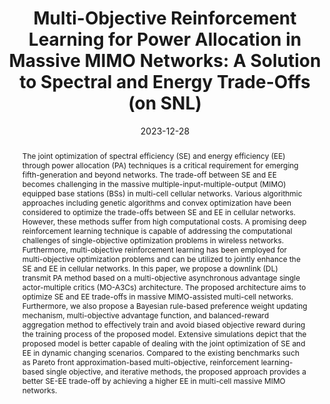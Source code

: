 ---
title: "Multi-Objective Reinforcement Learning for Power Allocation in Massive MIMO Networks: A Solution to Spectral and Energy Trade-Offs (on SNL)"
collection: publications
permalink: /publication/2023-ij2
date: 2023-12-28
venue: 'IEEE Access'
paperurl: 'https://ieeexplore.ieee.org/document/10375483'
pubtype: 'international_journal'
# just display our icon symbols
link: 'https://ieeexplore.ieee.org/document/10375483'
code: 'https://github.com/FIVEYOUNGWOO/Mutli-Objective-Reinforcement-Learning-2-Proposed-Federated-MO-A3Cs'
github: 'https://github.com/FIVEYOUNGWOO/Mutli-Objective-Reinforcement-Learning-2-Proposed-Federated-MO-A3Cs'
citation: '<strong>Youngwoo Oh</strong>, Arif Ullah and Wooyeol Choi. &quot;Multi-Objective Reinforcement Learning for Power Allocation in Massive MIMO Networks: A Solution to Spectral and Energy Trade-Offs.&quot; <i>IEEE Access</i>, vol. 12, pp.1172-1188, December 2023. (<u><span style="color: rgb(71, 173, 216);">Status: Published, 2023.12.28., ISSN: 2169-3536., IF: 3.9 / JCR 2022.</span></u>)'

excerpt_separator: ""
abstract: "The joint optimization of spectral efficiency (SE) and energy efficiency (EE) through power allocation (PA) techniques is a critical requirement for emerging fifth-generation and beyond networks. The trade-off between SE and EE becomes challenging in the massive multiple-input-multiple-output (MIMO) equipped base stations (BSs) in multi-cell cellular networks. Various algorithmic approaches including genetic algorithms and convex optimization have been considered to optimize the trade-offs between SE and EE in cellular networks. However, these methods suffer from high computational costs. A promising deep reinforcement learning technique is capable of addressing the computational challenges of single-objective optimization problems in wireless networks. Furthermore, multi-objective reinforcement learning has been employed for multi-objective optimization problems and can be utilized to jointly enhance the SE and EE in cellular networks. In this paper, we propose a downlink (DL) transmit PA method based on a multi-objective asynchronous advantage single actor-multiple critics (MO-A3Cs) architecture. The proposed architecture aims to optimize SE and EE trade-offs in massive MIMO-assisted multi-cell networks. Furthermore, we also propose a Bayesian rule-based preference weight updating mechanism, multi-objective advantage function, and balanced-reward aggregation method to effectively train and avoid biased objective reward during the training process of the proposed model. Extensive simulations depict that the proposed model is better capable of dealing with the joint optimization of SE and EE in dynamic changing scenarios. Compared to the existing benchmarks such as Pareto front approximation-based multi-objective, reinforcement learning-based single objective, and iterative methods, the proposed approach provides a better SE-EE trade-off by achieving a higher EE in multi-cell massive MIMO networks."
---